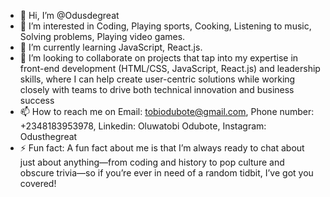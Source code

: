 - 👋 Hi, I’m @Odusdegreat
- 👀 I’m interested in Coding, Playing sports, Cooking, Listening to music, Solving problems, Playing video games.
- 🌱 I’m currently learning JavaScript, React.js.
- 💞️ I’m looking to collaborate on projects that tap into my expertise in front-end development (HTML/CSS, JavaScript, React.js) and leadership skills, where I can help create user-centric solutions while working closely with teams to drive both technical innovation and business success
- 📫 How to reach me on Email: tobiodubote@gmail.com, Phone number: +2348183953978, Linkedin: Oluwatobi Odubote, Instagram: Odusthegreat
- ⚡ Fun fact: A fun fact about me is that I’m always ready to chat about just about anything—from coding and history to pop culture and obscure trivia—so if you’re ever in need of a random tidbit, I’ve got you covered!

<!---
Odusdegreat/Odusdegreat is a ✨ special ✨ repository because its `README.md` (this file) appears on your GitHub profile.
You can click the Preview link to take a look at your changes.
--->
